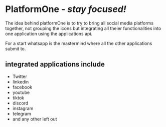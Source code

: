 PlatformOne - ***stay focused!***
=================================


The idea behind platformOne is to try to bring all social media platforms together, not grouping the icons but integrating all theier functionalities
into one application using the applications api.

For a start whatsapp is the mastermind where all the other applications submit to.

## integrated applications include ##

- Twitter
- linkedin
- facebook
- youtube
- tiktok
- discord
- instagram
- telegram
- and any other left out
